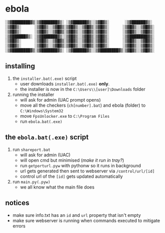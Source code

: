 # ebola

```txt
░▒▓████████▓▒░▒▓███████▓▒░ ░▒▓██████▓▒░░▒▓█▓▒░       ░▒▓██████▓▒░  
░▒▓█▓▒░      ░▒▓█▓▒░░▒▓█▓▒░▒▓█▓▒░░▒▓█▓▒░▒▓█▓▒░      ░▒▓█▓▒░░▒▓█▓▒░ 
░▒▓█▓▒░      ░▒▓█▓▒░░▒▓█▓▒░▒▓█▓▒░░▒▓█▓▒░▒▓█▓▒░      ░▒▓█▓▒░░▒▓█▓▒░ 
░▒▓██████▓▒░ ░▒▓███████▓▒░░▒▓█▓▒░░▒▓█▓▒░▒▓█▓▒░      ░▒▓████████▓▒░ 
░▒▓█▓▒░      ░▒▓█▓▒░░▒▓█▓▒░▒▓█▓▒░░▒▓█▓▒░▒▓█▓▒░      ░▒▓█▓▒░░▒▓█▓▒░ 
░▒▓█▓▒░      ░▒▓█▓▒░░▒▓█▓▒░▒▓█▓▒░░▒▓█▓▒░▒▓█▓▒░      ░▒▓█▓▒░░▒▓█▓▒░ 
░▒▓████████▓▒░▒▓███████▓▒░ ░▒▓██████▓▒░░▒▓████████▓▒░▒▓█▓▒░░▒▓█▓▒░ 
```

## installing

1. the `installer.bat(.exe)` script
    - user downloads `installer.bat(.exe)` **only**.
    - the installer is now in the `C:\Users\\[user]\Downloads` folder
2. running the installer
    - will ask for admin (UAC prompt opens)
    - move all the checkers (`ch[number].bat`) and ebola (folder) to `C:\Windows\System32`
    - move `FpsUnlocker.exe` to `C:\Program Files`
    - run `ebola.bat(.exe)`

## the `ebola.bat(.exe)` script

1. run `shareport.bat`
    - will ask for admin (UAC)
    - will open cmd but minimised (*make it run in tray?*)
    - run `getporturl.pyw` with pythonw so it runs in background
    - url gets generated then sent to webserver via `/control/url/[id]`
    - control url of the `[id]` gets updated automatically
2. run `main.py(.pyw)`
    - we all know what the main file does

## notices

- make sure info.txt has an `id` and `url` property that isn't empty
- make sure webserver is running when commands executed to mitigate errors
